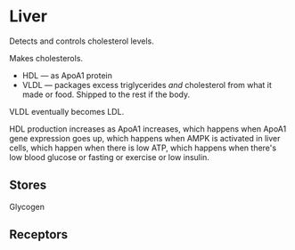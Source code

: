 # Liver

Detects and controls cholesterol levels.

Makes cholesterols.

* HDL — as ApoA1 protein
* VLDL — packages excess triglycerides _and_ cholesterol from what it made or food. Shipped to the rest if the body. 

VLDL eventually becomes LDL.


HDL production increases as ApoA1 increases,
which happens when ApoA1 gene expression goes up,
which happens when AMPK is activated in liver cells,
which happen when there is low ATP,
which happens when there's low blood glucose or fasting or exercise or low insulin. 


## Stores

Glycogen

## Receptors
